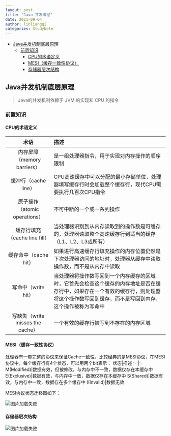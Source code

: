 ```yaml
---
layout: post
title: "Java 并发编程"
date: 2021-09-04
author: linliangqi
categories: StudyNote
---
```


- [Java并发机制底层原理](#java并发机制底层原理)
  - [前置知识](#前置知识)
    - [CPU的术语定义](#cpu的术语定义)
    - [MESI（缓存一致性协议）](#mesi缓存一致性协议)
    - [存储器层次结构](#存储器层次结构)


## Java并发机制底层原理

> Java的并发机制依赖于 JVM 的实现和 CPU 的指令

### 前置知识

#### CPU的术语定义
术语|描述
:-:|:-
内存屏障（memory barriers）|是一组处理器指令，用于实现对内存操作的顺序限制
缓冲行（cache line）|CPU高速缓存中可以分配的最小存储单位，处理器填写缓存行时会加载整个缓存行，现代CPU需要执行几百次CPU指令
原子操作（atomic operations）|不可中断的一个或一系列操作
缓存行填充（cache line fill）| 当处理器识别到从内存读取到的操作数是可缓存的，处理器读取整个高速缓存行到适当的缓存（L1、L2、L3或所有）
缓存命中（cache hit）|如果进行高速缓存行填充操作的内存位置仍然是下次处理器访问的地址时，处理器从缓存中读取操作数，而不是从内存中读取
写命中（write hit）|当处理器将操作数写回到一个内存缓存的区域时，它首先会检查这个缓存的内存地址是否在缓存行中，如果存在一个有效的缓存行，则处理器将这个操作数写回到缓存，而不是写回到内存，这个操作被称为写命中
写缺失（write misses the cache）|一个有效的缓存行被写到不存在的内存区域

#### MESI（缓存一致性协议）
处理器有一套完整的协议来保证Cache一致性，比较经典的是MESI协议，在MESI协议中，每个缓存行有4个状态，可以用两个bit表示：
状态|描述
:-:|:-
M(Modified)|数据有效，但被修改，与内存中不一致，数据仅存在本缓存中
E(Exclusive)|数据有效，与内存中一致，数据仅存在本缓存中
S(Shared)|数据有效，与内存中一致，数据存在多个缓存中
I(Invalid)|数据无效

MESI协议状态迁移图如下：

![图片加载失败](https://maxwell-blog.cn/image/mesi.jpg)

#### 存储器层次结构

![图片加载失败](https://maxwell-blog.cn/image/cache-level.jpg)





